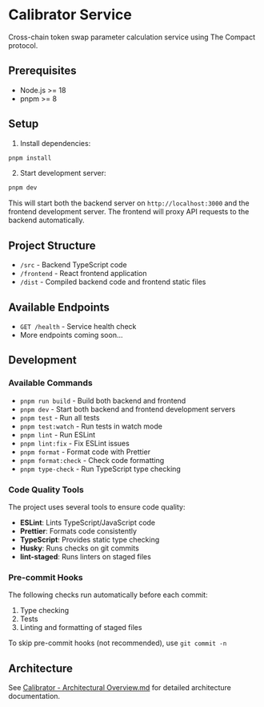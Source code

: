 # Calibrator Service

Cross-chain token swap parameter calculation service using The Compact protocol.

## Prerequisites

- Node.js >= 18
- pnpm >= 8

## Setup

1. Install dependencies:

```bash
pnpm install
```

2. Start development server:

```bash
pnpm dev
```

This will start both the backend server on `http://localhost:3000` and the frontend development server. The frontend will proxy API requests to the backend automatically.

## Project Structure

- `/src` - Backend TypeScript code
- `/frontend` - React frontend application
- `/dist` - Compiled backend code and frontend static files

## Available Endpoints

- `GET /health` - Service health check
- More endpoints coming soon...

## Development

### Available Commands

- `pnpm run build` - Build both backend and frontend
- `pnpm dev` - Start both backend and frontend development servers
- `pnpm test` - Run all tests
- `pnpm test:watch` - Run tests in watch mode
- `pnpm lint` - Run ESLint
- `pnpm lint:fix` - Fix ESLint issues
- `pnpm format` - Format code with Prettier
- `pnpm format:check` - Check code formatting
- `pnpm type-check` - Run TypeScript type checking

### Code Quality Tools

The project uses several tools to ensure code quality:

- **ESLint**: Lints TypeScript/JavaScript code
- **Prettier**: Formats code consistently
- **TypeScript**: Provides static type checking
- **Husky**: Runs checks on git commits
- **lint-staged**: Runs linters on staged files

### Pre-commit Hooks

The following checks run automatically before each commit:

1. Type checking
2. Tests
3. Linting and formatting of staged files

To skip pre-commit hooks (not recommended), use `git commit -n`

## Architecture

See [Calibrator - Architectural Overview.md](./Calibrator%20-%20Architectural%20Overview.md) for detailed architecture documentation.
